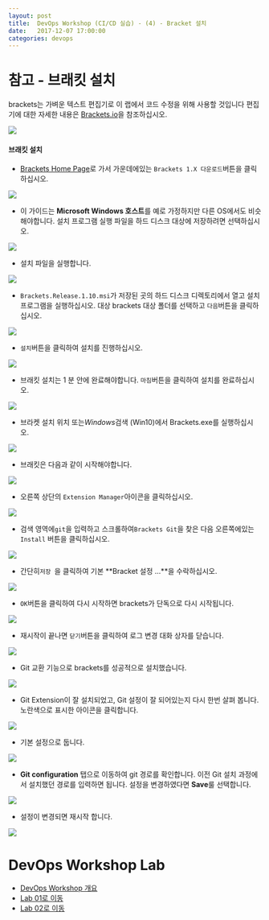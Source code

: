```yaml
---
layout: post
title:  DevOps Workshop (CI/CD 실습) - (4) - Bracket 설치
date:   2017-12-07 17:00:00
categories: devops
---
```


# 참고 - 브래킷 설치 ##

brackets는 가벼운 텍스트 편집기로 이 랩에서 코드 수정을 위해 사용할 것입니다 편집기에 대한 자세한 내용은 [Brackets.io](http://brackets.io/)을 참조하십시오. 

![](/assets/images/devops/brackets/hero.png)

#### 브래킷 설치 

- [Brackets Home Page](http://brackets.io/)로 가서 가운데에있는 `Brackets 1.X 다운로드`버튼을 클릭하십시오. 

![](/assets/images/devops/brackets/00.brackets.download.png)


- 이 가이드는 **Microsoft Windows 호스트**를 예로 가정하지만 다른 OS에서도 비슷해야합니다. 설치 프로그램 실행 파일을 하드 디스크 대상에 저장하려면 선택하십시오. 

![](/assets/images/devops/brackets/01.brackets.save.png)


- 설치 파일을 실행합니다. 

![](/assets/images/devops/brackets/00.bracketsconfirm.png)

- `Brackets.Release.1.10.msi`가 저장된 곳의 하드 디스크 디렉토리에서 열고 설치 프로그램을 실행하십시오. 대상 brackets 대상 폴더를 선택하고 `다음`버튼을 클릭하십시오. 

![](/assets/images/devops/brackets/02.brackets.install.png)

- `설치`버튼을 클릭하여 설치를 진행하십시오. 

![](/assets/images/devops/brackets/03.brackets.install1.png)


- 브래킷 설치는 1 분 안에 완료해야합니다. `마침`버튼을 클릭하여 설치를 완료하십시오. 

![](/assets/images/devops/brackets/04.brackets.install2.png)


- 브라켓 설치 위치 또는*Windows*검색 (Win10)에서 Brackets.exe를 실행하십시오. 

![](/assets/images/devops/brackets/05.brackets.start.png)


- 브래킷은 다음과 같이 시작해야합니다. 

![](/assets/images/devops/brackets/06.brackets.started.png)


- 오른쪽 상단의 `Extension Manager`아이콘을 클릭하십시오. 

![](/assets/images/devops/brackets/07.brackets.extension.png)


- 검색 영역에`git`을 입력하고 스크롤하여`Brackets Git`을 찾은 다음 오른쪽에있는`Install` 버튼을 클릭하십시오. 

![](/assets/images/devops/brackets/08.brackets.extension1.png)


- 간단히`저장 `을 클릭하여 기본 **Bracket 설정 ...**을 수락하십시오. 

![](/assets/images/devops/brackets/09.brackets.git.png)


- `OK`버튼을 클릭하여 다시 시작하면 brackets가 단독으로 다시 시작됩니다. 

![](/assets/images/devops/brackets/10.brackets.restart.png)


- 재시작이 끝나면 `닫기`버튼을 클릭하여 로그 변경 대화 상자를 닫습니다. 

![](/assets/images/devops/brackets/11.brackets.restart1.png)


- Git 교환 기능으로 brackets를 성공적으로 설치했습니다. 

![](/assets/images/devops/brackets/12.brackets.done.png)

- Git Extension이 잘 설치되었고, Git 설정이 잘 되어있는지 다시 한번 살펴 봅니다. 노란색으로 표시한 아이콘을 클릭합니다.

![](/assets/images/devops/brackets/12.gitsettings.png)

- 기본 설정으로 둡니다.

![](/assets/images/devops/brackets/12.gitsettings1.png)

- **Git configuration** 탭으로 이동하여 git 경로를 확인합니다. 이전 Git 설치 과정에서 설치했던 경로를 입력하면 됩니다. 설정을 변경하였다면 **Save**룰 선택합니다.

![](/assets/images/devops/brackets/12.gitsettings2.png)

- 설정이 변경되면 재시작 합니다.

![](/assets/images/devops/brackets/10.brackets.restart.png)

# DevOps Workshop Lab 

- [DevOps Workshop 개요](./DevOpsWorkshop_1.html)
- [Lab 01로 이동](./DevOpsWorkshop_2.html)
- [Lab 02로 이동](./DevOpsWorkshop_3.html)
